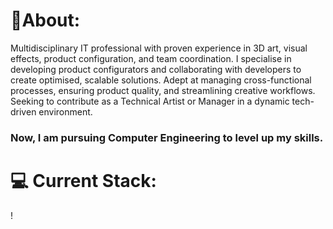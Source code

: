 #  🗿About:
Multidisciplinary IT professional with proven experience in 3D art, visual effects, product 
configuration, and team coordination. I specialise in developing product configurators and
collaborating with developers to create optimised, scalable solutions. Adept at managing 
cross-functional processes, ensuring product quality, and streamlining creative workflows. 
Seeking to contribute as a Technical Artist or Manager in a dynamic tech-driven environment.
### Now, I am pursuing Computer Engineering to level up my skills.

# 💻 Current Stack:
! 
